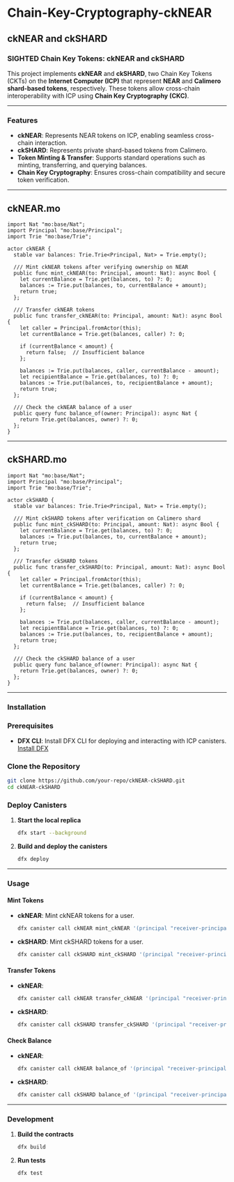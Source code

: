 # Chain-Key-Cryptography-ckNEAR
ckNEAR and ckSHARD 
---
### **SIGHTED Chain Key Tokens: ckNEAR and ckSHARD**  
This project implements **ckNEAR** and **ckSHARD**, two Chain Key Tokens (CKTs) on the **Internet Computer (ICP)** that represent **NEAR** and **Calimero shard-based tokens**, respectively. These tokens allow cross-chain interoperability with ICP using **Chain Key Cryptography (CKC)**.

---

### **Features**
- **ckNEAR**: Represents NEAR tokens on ICP, enabling seamless cross-chain interaction.  
- **ckSHARD**: Represents private shard-based tokens from Calimero.  
- **Token Minting & Transfer**: Supports standard operations such as minting, transferring, and querying balances.  
- **Chain Key Cryptography**: Ensures cross-chain compatibility and secure token verification.

---

## ckNEAR.mo

```motoko
import Nat "mo:base/Nat";
import Principal "mo:base/Principal";
import Trie "mo:base/Trie";

actor ckNEAR {
  stable var balances: Trie.Trie<Principal, Nat> = Trie.empty();

  /// Mint ckNEAR tokens after verifying ownership on NEAR
  public func mint_ckNEAR(to: Principal, amount: Nat): async Bool {
    let currentBalance = Trie.get(balances, to) ?: 0;
    balances := Trie.put(balances, to, currentBalance + amount);
    return true;
  };

  /// Transfer ckNEAR tokens
  public func transfer_ckNEAR(to: Principal, amount: Nat): async Bool {
    let caller = Principal.fromActor(this);
    let currentBalance = Trie.get(balances, caller) ?: 0;

    if (currentBalance < amount) {
      return false;  // Insufficient balance
    };

    balances := Trie.put(balances, caller, currentBalance - amount);
    let recipientBalance = Trie.get(balances, to) ?: 0;
    balances := Trie.put(balances, to, recipientBalance + amount);
    return true;
  };

  /// Check the ckNEAR balance of a user
  public query func balance_of(owner: Principal): async Nat {
    return Trie.get(balances, owner) ?: 0;
  };
}
```

---

## ckSHARD.mo

```motoko
import Nat "mo:base/Nat";
import Principal "mo:base/Principal";
import Trie "mo:base/Trie";

actor ckSHARD {
  stable var balances: Trie.Trie<Principal, Nat> = Trie.empty();

  /// Mint ckSHARD tokens after verification on Calimero shard
  public func mint_ckSHARD(to: Principal, amount: Nat): async Bool {
    let currentBalance = Trie.get(balances, to) ?: 0;
    balances := Trie.put(balances, to, currentBalance + amount);
    return true;
  };

  /// Transfer ckSHARD tokens
  public func transfer_ckSHARD(to: Principal, amount: Nat): async Bool {
    let caller = Principal.fromActor(this);
    let currentBalance = Trie.get(balances, caller) ?: 0;

    if (currentBalance < amount) {
      return false;  // Insufficient balance
    };

    balances := Trie.put(balances, caller, currentBalance - amount);
    let recipientBalance = Trie.get(balances, to) ?: 0;
    balances := Trie.put(balances, to, recipientBalance + amount);
    return true;
  };

  /// Check the ckSHARD balance of a user
  public query func balance_of(owner: Principal): async Nat {
    return Trie.get(balances, owner) ?: 0;
  };
}
```


---

### **Installation**
### Prerequisites
- **DFX CLI**: Install DFX CLI for deploying and interacting with ICP canisters.  
  [Install DFX](https://internetcomputer.org/docs/current/developer-docs/setup/install/)  

### Clone the Repository
```bash
git clone https://github.com/your-repo/ckNEAR-ckSHARD.git
cd ckNEAR-ckSHARD
```

### Deploy Canisters
1. **Start the local replica**  
   ```bash
   dfx start --background
   ```
2. **Build and deploy the canisters**  
   ```bash
   dfx deploy
   ```

---

### **Usage**
#### Mint Tokens
- **ckNEAR**: Mint ckNEAR tokens for a user.  
  ```bash
  dfx canister call ckNEAR mint_ckNEAR '(principal "receiver-principal-id", 1000)'
  ```
- **ckSHARD**: Mint ckSHARD tokens for a user.  
  ```bash
  dfx canister call ckSHARD mint_ckSHARD '(principal "receiver-principal-id", 500)'
  ```

#### Transfer Tokens
- **ckNEAR**:  
  ```bash
  dfx canister call ckNEAR transfer_ckNEAR '(principal "receiver-principal-id", 100)'
  ```
- **ckSHARD**:  
  ```bash
  dfx canister call ckSHARD transfer_ckSHARD '(principal "receiver-principal-id", 50)'
  ```

#### Check Balance
- **ckNEAR**:  
  ```bash
  dfx canister call ckNEAR balance_of '(principal "receiver-principal-id")'
  ```
- **ckSHARD**:  
  ```bash
  dfx canister call ckSHARD balance_of '(principal "receiver-principal-id")'
  ```

---

### **Development**
1. **Build the contracts**  
   ```bash
   dfx build
   ```
2. **Run tests**  
   ```bash
   dfx test
   
